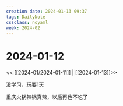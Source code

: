 ```yaml
---
creation date: 2024-01-13 09:37
tags: DailyNote
cssclass: noyaml
week: 2024-02
---
```


# 2024-01-12

<< [[2024-01/2024-01-11]] | [[2024-01-13]]>>

没学习，玩耍1天

重庆火锅辣锅真辣，以后再也不吃了
